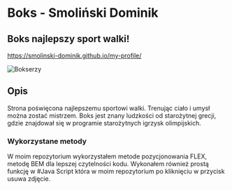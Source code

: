 # Boks - Smoliński Dominik

## Boks najlepszy sport walki!

https://smolinski-dominik.github.io/my-profile/

![Bokserzy](https://github.com/i-am-Frontend/my-profile/blob/master/image/Olanda_Anderson_(Red)_tries_to_land_a_punch_against_Rudolf_Kraj,_2000.jpg?raw=true)

## Opis

Strona poświęcona najlepszemu sportowi walki. Trenując ciało i umysł można zostać mistrzem.
Boks jest znany ludzkości od starożytnej grecji, gdzie znajdował się w programie starożytnych igrzysk olimpijskich.

### Wykorzystane metody

W moim repozytorium wykorzystałem metode pozycjonowania FLEX, metodę BEM dla lepszej czytelności kodu.
Wykonałem również prostą funkcję w #Java Script która w moim repozytorium po kliknięciu w przycisk usuwa zdjęcie.
